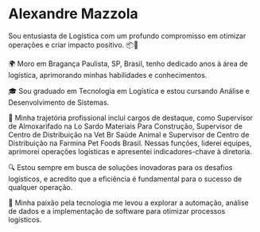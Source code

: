 
<h1>Alexandre Mazzola</h1>

Sou entusiasta de Logística com um profundo compromisso em otimizar operações e criar impacto positivo. 📦💼

🌍 Moro em Bragança Paulista, SP, Brasil, tenho dedicado anos à área de logística, aprimorando minhas habilidades e conhecimentos.

🎓 Sou graduado em Tecnologia em Logística e estou cursando  Análise e Desenvolvimento de Sistemas.

💼 Minha trajetória profissional inclui cargos de destaque, como Supervisor de Almoxarifado na Lo Sardo Materiais Para Construção, Supervisor de Centro de Distribuição na Vet Br Saúde Animal e Supervisor de Centro de Distribuição na Farmina Pet Foods Brasil. Nessas funções, liderei equipes, aprimorei operações logísticas e apresentei indicadores-chave à diretoria.

🔍 Estou sempre em busca de soluções inovadoras para os desafios logísticos, e acredito que a eficiência é fundamental para o sucesso de qualquer operação.

🚀 Minha paixão pela tecnologia me levou a explorar a automação, análise de dados e a implementação de software para otimizar processos logísticos.
<p></p> 

<!-- ======= Header ======= -->
<header id="header" class="fixed-top">
  <div class="container-fluid d-flex justify-content-between align-items-center">
    <div class="header-social-links">
      <a href="https://github.com/alexandremazzola" target="_blank" class="github"><i class="bi bi-github"></i></a>
      <a href="https://www.facebook.com/alexandre.mazzola.5" target="_blank" class="facebook"><i class="bi bi-facebook"></i></a>
      <a href="https://www.instagram.com/alexandre.mazzola/" target="_blank" class="instagram"><i class="bi bi-instagram"></i></a>
      <a href="https://www.linkedin.com/in/alexandre-mazzola-0a755336/" target="_blank" class="linkedin"><i class="bi bi-linkedin"></i></i></a>
    </div>
  </div>
</header><!-- End Header -->
